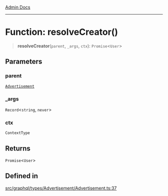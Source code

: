 [Admin Docs](/)

***

# Function: resolveCreator()

> **resolveCreator**(`parent`, `_args`, `ctx`): `Promise`\<`User`\>

## Parameters

### parent

[`Advertisement`](../type-aliases/Advertisement.md)

### \_args

`Record`\<`string`, `never`\>

### ctx

`ContextType`

## Returns

`Promise`\<`User`\>

## Defined in

[src/graphql/types/Advertisement/Advertisement.ts:37](https://github.com/NishantSinghhhhh/talawa-api/blob/05ae6a4794762096d917a90a3af0db22b7c47392/src/graphql/types/Advertisement/Advertisement.ts#L37)
